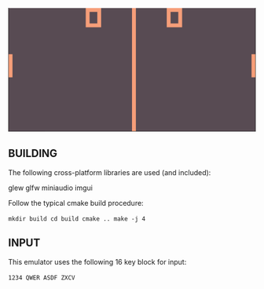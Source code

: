 ![](https://raw.githubusercontent.com/zmeadows/chip8/master/pong.PNG)

## BUILDING
The following cross-platform libraries are used (and included):

glew
glfw
miniaudio
imgui

Follow the typical cmake build procedure:

``
mkdir build
cd build
cmake ..
make -j 4
``

## INPUT

This emulator uses the following 16 key block for input:

``
1234
QWER
ASDF
ZXCV
``